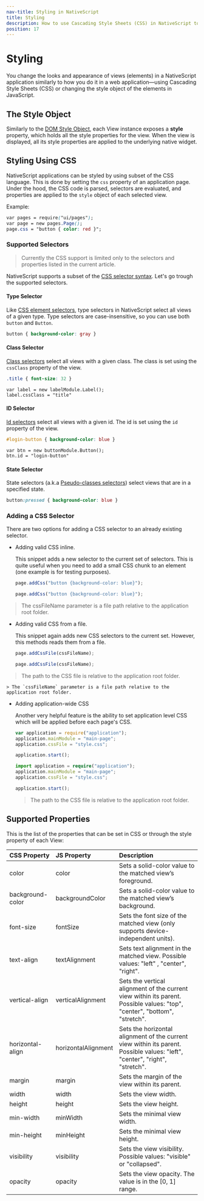 ```yaml
---
nav-title: Styling in NativeScript
title: Styling
description: How to use Cascading Style Sheets (CSS) in NativeScript to change the appearance of GUI elements. 
position: 17
---
```


# Styling

You change the looks and appearance of views (elements) in a NativeScript application similarly to how you do it in a web application&mdash;using Cascading Style Sheets (CSS) or changing the style object of the elements in JavaScript.

## The Style Object

Similarly to the [DOM Style Object](http://www.w3schools.com/jsref/dom_obj_style.asp), each View instance exposes a **style** property, which holds all the style properties for the view. When the view is displayed, all its style properties are applied to the underlying native widget.

## Styling Using CSS

NativeScript applications can be styled by using subset of the CSS language. This is done by setting the `css` property of an application page. Under the hood, the CSS code is parsed, selectors are evaluated, and properties are applied to the `style` object of each selected view.

Example:

```CSS
var pages = require("ui/pages");
var page = new pages.Page();
page.css = "button { color: red }";
```

### Supported Selectors

> Currently the CSS support is limited only to the selectors and properties listed in the current article.

NativeScript supports a subset of the [CSS selector syntax](http://www.w3schools.com/cssref/css_selectors.asp). Let's go trough the supported selectors.

#### Type Selector
Like [CSS element selectors](http://www.w3schools.com/cssref/sel_element.asp), type selectors in NativeScript select all views of a given type. Type selectors are case-insensitive, so you can use both `button` and `Button`.

```CSS
button { background-color: gray }
```

#### Class Selector
[Class selectors](http://www.w3schools.com/cssref/sel_class.asp) select all views with a given class.
The class is set using the `cssClass` property of the view.


```CSS
.title { font-size: 32 }
```
```JS
var label = new labelModule.Label();
label.cssClass = "title"
```

#### ID Selector
[Id selectors](http://www.w3schools.com/cssref/sel_id.asp) select all views with a given id.
The id is set using the `id` property of the view.


```CSS
#login-button { background-color: blue }
```
```JS
var btn = new buttonModule.Button();
btn.id = "login-button"
```

#### State Selector
State selectors (a.k.a [Pseudo-classes selectors](https://developer.mozilla.org/en-US/docs/Web/CSS/Pseudo-classes)) select views that are in a specified state.

```CSS
button:pressed { background-color: blue }
```

### Adding a CSS Selector

There are two options for adding a CSS selector to an already existing selector.

- Adding valid CSS inline.
 
	This snippet adds a new selector to the current set of selectors. This is quite useful when you need to add a small CSS chunk to an element (one example is for testing purposes).

	``` JavaScript
	page.addCss("button {background-color: blue}");
	```
	``` TypeScript
	page.addCss("button {background-color: blue}");
	```

> The cssFileName parameter is a file path relative to the application root folder.

- Adding valid CSS from a file.
	
	This snippet again adds new CSS selectors to the current set. However, this methods reads them from a file.

	``` JavaScript
	page.addCssFile(cssFileName);
	```
	``` TypeScript
	page.addCssFile(cssFileName);
	```

> The path to the CSS file is relative to the application root folder.

	> The `cssFileName` parameter is a file path relative to the application root folder.

- Adding application-wide CSS
 
	Another very helpful feature is the ability to set application level CSS which will be applied before each page's CSS.

	``` JavaScript
	var application = require("application");
	application.mainModule = "main-page";
	application.cssFile = "style.css";
	
	application.start();
	```
	``` TypeScript
	import application = require("application");
	application.mainModule = "main-page";
	application.cssFile = "style.css";
	
	application.start();
	```
	> The path to the CSS file is relative to the application root folder.

## Supported Properties

This is the list of the properties that can be set in CSS or through the style property of each View:

| CSS Property    | JS Property        | Description |
|:----------------|:-------------------|:----------------|
| color           | color              | Sets a solid-color value to the matched view’s foreground. |
| background-color | backgroundColor    | Sets a solid-color value to the matched view’s background. |
| font-size       | fontSize           | Sets the font size of the matched view (only supports device-independent units). |
| text-align      | textAlignment      | Sets text alignment in the matched view. Possible values: "left" , "center", "right". |
| vertical-align  | verticalAlignment  | Sets the vertical alignment of the current view within its parent. Possible values: "top", "center", "bottom", "stretch". |
| horizontal-align | horizontalAlignment| Sets the horizontal alignment of the current view within its parent. Possible values: "left", "center", "right", "stretch". |
| margin          | margin             | Sets the margin of the view within its parent. |
| width           | width              | Sets the view width. |
| height          | height             | Sets the view height. |
| min-width       | minWidth           | Sets the minimal view width. |
| min-height      | minHeight          | Sets the minimal view height. |
| visibility      | visibility         | Sets the view visibility. Possible values: "visible" or "collapsed". |
| opacity         | opacity            | Sets the view opacity. The value is in the [0, 1] range. |
